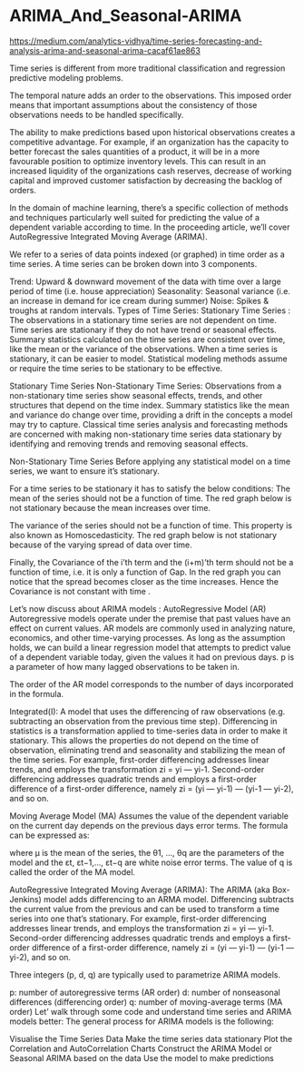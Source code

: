 # ARIMA_And_Seasonal-ARIMA

https://medium.com/analytics-vidhya/time-series-forecasting-and-analysis-arima-and-seasonal-arima-cacaf61ae863

Time series is different from more traditional classification and regression predictive modeling problems.

The temporal nature adds an order to the observations. This imposed order means that important assumptions about the consistency of those observations needs to be handled specifically.

The ability to make predictions based upon historical observations creates a competitive advantage. For example, if an organization has the capacity to better forecast the sales quantities of a product, it will be in a more favourable position to optimize inventory levels. This can result in an increased liquidity of the organizations cash reserves, decrease of working capital and improved customer satisfaction by decreasing the backlog of orders.

In the domain of machine learning, there’s a specific collection of methods and techniques particularly well suited for predicting the value of a dependent variable according to time. In the proceeding article, we’ll cover AutoRegressive Integrated Moving Average (ARIMA).

We refer to a series of data points indexed (or graphed) in time order as a time series. A time series can be broken down into 3 components.


Trend: Upward & downward movement of the data with time over a large period of time (i.e. house appreciation)
Seasonality: Seasonal variance (i.e. an increase in demand for ice cream during summer)
Noise: Spikes & troughs at random intervals.
Types of Time Series:
Stationary Time Series :
The observations in a stationary time series are not dependent on time.
Time series are stationary if they do not have trend or seasonal effects. Summary statistics calculated on the time series are consistent over time, like the mean or the variance of the observations.
When a time series is stationary, it can be easier to model. Statistical modeling methods assume or require the time series to be stationary to be effective.

Stationary Time Series
Non-Stationary Time Series:
Observations from a non-stationary time series show seasonal effects, trends, and other structures that depend on the time index.
Summary statistics like the mean and variance do change over time, providing a drift in the concepts a model may try to capture.
Classical time series analysis and forecasting methods are concerned with making non-stationary time series data stationary by identifying and removing trends and removing seasonal effects.

Non-Stationary Time Series
Before applying any statistical model on a time series, we want to ensure it’s stationary.

For a time series to be stationary it has to satisfy the below conditions:
The mean of the series should not be a function of time. The red graph below is not stationary because the mean increases over time.

The variance of the series should not be a function of time. This property is also known as Homoscedasticity. The red graph below is not stationary because of the varying spread of data over time.

Finally, the Covariance of the i’th term and the (i+m)’th term should not be a function of time, i.e. it is only a function of Gap. In the red graph you can notice that the spread becomes closer as the time increases. Hence the Covariance is not constant with time .

Let’s now discuss about ARIMA models :
AutoRegressive Model (AR)
Autoregressive models operate under the premise that past values have an effect on current values. AR models are commonly used in analyzing nature, economics, and other time-varying processes. As long as the assumption holds, we can build a linear regression model that attempts to predict value of a dependent variable today, given the values it had on previous days. p is a parameter of how many lagged observations to be taken in.

The order of the AR model corresponds to the number of days incorporated in the formula.

Integrated(I):
A model that uses the differencing of raw observations (e.g. subtracting an observation from the previous time step). Differencing in statistics is a transformation applied to time-series data in order to make it stationary. This allows the properties do not depend on the time of observation, eliminating trend and seasonality and stabilizing the mean of the time series.
For example, first-order differencing addresses linear trends, and employs the transformation zi = yi — yi-1. Second-order differencing addresses quadratic trends and employs a first-order difference of a first-order difference, namely zi = (yi — yi-1) — (yi-1 — yi-2), and so on.

Moving Average Model (MA)
Assumes the value of the dependent variable on the current day depends on the previous days error terms. The formula can be expressed as:

where μ is the mean of the series, the θ1, …, θq are the parameters of the model and the εt, εt−1,…, εt−q are white noise error terms. The value of q is called the order of the MA model.

AutoRegressive Integrated Moving Average (ARIMA):
The ARIMA (aka Box-Jenkins) model adds differencing to an ARMA model. Differencing subtracts the current value from the previous and can be used to transform a time series into one that’s stationary. For example, first-order differencing addresses linear trends, and employs the transformation zi = yi — yi-1. Second-order differencing addresses quadratic trends and employs a first-order difference of a first-order difference, namely zi = (yi — yi-1) — (yi-1 — yi-2), and so on.


Three integers (p, d, q) are typically used to parametrize ARIMA models.

p: number of autoregressive terms (AR order)
d: number of nonseasonal differences (differencing order)
q: number of moving-average terms (MA order)
Let’ walk through some code and understand time series and ARIMA models better:
The general process for ARIMA models is the following:

Visualise the Time Series Data
Make the time series data stationary
Plot the Correlation and AutoCorrelation Charts
Construct the ARIMA Model or Seasonal ARIMA based on the data
Use the model to make predictions
